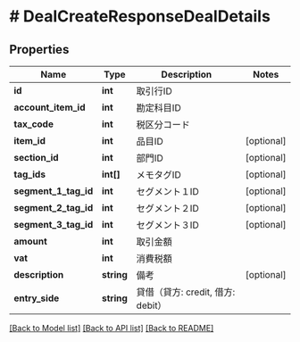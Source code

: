 # # DealCreateResponseDealDetails

## Properties

Name | Type | Description | Notes
------------ | ------------- | ------------- | -------------
**id** | **int** | 取引行ID |
**account_item_id** | **int** | 勘定科目ID |
**tax_code** | **int** | 税区分コード |
**item_id** | **int** | 品目ID | [optional]
**section_id** | **int** | 部門ID | [optional]
**tag_ids** | **int[]** | メモタグID | [optional]
**segment_1_tag_id** | **int** | セグメント１ID | [optional]
**segment_2_tag_id** | **int** | セグメント２ID | [optional]
**segment_3_tag_id** | **int** | セグメント３ID | [optional]
**amount** | **int** | 取引金額 |
**vat** | **int** | 消費税額 |
**description** | **string** | 備考 | [optional]
**entry_side** | **string** | 貸借（貸方: credit, 借方: debit） |

[[Back to Model list]](../../README.md#models) [[Back to API list]](../../README.md#endpoints) [[Back to README]](../../README.md)

